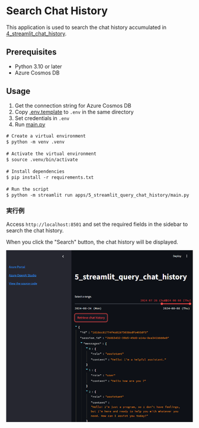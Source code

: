 # Search Chat History

This application is used to search the chat history accumulated in [4_streamlit_chat_history](../4_streamlit_chat_history/).

## Prerequisites

- Python 3.10 or later
- Azure Cosmos DB

## Usage

1. Get the connection string for Azure Cosmos DB
1. Copy [.env.template](../../.env.template) to `.env` in the same directory
1. Set credentials in `.env`
1. Run [main.py](./main.py)

```shell
# Create a virtual environment
$ python -m venv .venv

# Activate the virtual environment
$ source .venv/bin/activate

# Install dependencies
$ pip install -r requirements.txt

# Run the script
$ python -m streamlit run apps/5_streamlit_query_chat_history/main.py
```

### 実行例

Access `http://localhost:8501` and set the required fields in the sidebar to search the chat history.

When you click the "Search" button, the chat history will be displayed.

![Main page](../../docs/images/5_streamlit_query_chat_history.main.png)
